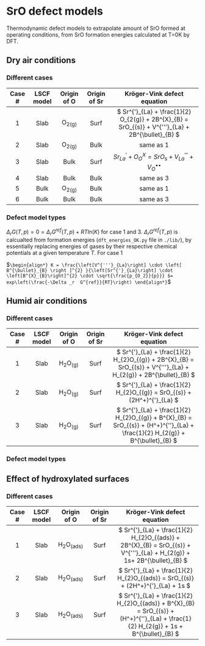 # SrO defect models
Thermodynamic defect models to extrapolate amount of SrO formed at operating conditions, from SrO formation energies calculated at T=0K by DFT.

## Dry air conditions
### Different cases

|  Case #      |  LSCF model  |  Origin of O  |  Origin of Sr  | Kröger-Vink defect equation                                                                             |
|:-----------: | :-----------:|:-----------:  | :-----------: |:-----------:                                                                                             |
| 1            | Slab        | O<sub>2(g)</sub>  | Surf       |$` Sr^{'}_{La} + \frac{1}{2} O_{2(g)} + 2B^{X}_{B} = SrO_{(s)} + V^{'''}_{La} + 2B^{\bullet}_{B} `$       |
| 2            | Slab        | O<sub>2(g)</sub>  | Bulk       | same as 1                                                                                                |    
| 3            | Slab        | Bulk              | Surf       |$`Sr^{'}_{La} + O_O^X = SrO_s + V^{'''}_{La} + V_{O}^{\bullet \bullet}`$                                  |
| 4            | Slab        | Bulk              | Bulk       | same as 3 |
| 5            | Bulk        | O<sub>2(g)</sub>  | Bulk       |same as 1 |
| 6            | Bulk        | Bulk              | Bulk       |same as 3 |


### Defect model types

$`\Delta _{r} G(T,p) = 0 = \Delta _r G^{ref}(T,p) + RT ln (K)`$ for case 1 and 3.
$` \Delta _r G^{ref}(T,p)`$ is calcualted from formation energies (`dft_energies_OK.py` file in `./lib/`), by essentially replacing energies of gases by their respective chemical potentials at a given temperature $`T`$. 
For case 1

$`
\begin{align*}
K = \frac{\left[V^{'''}_{La}\right] \cdot \left[ B^{\bullet}_{B} \right ]^{2} }{\left[Sr^{'}_{La}\right] \cdot \left[B^{X}_{B}\right]^{2} \cdot \sqrt{\frac{p_{O_2}}{p}}} $= exp\left(\frac{-\Delta _r  G^{ref}}{RT}\right)
\end{align*}
`$

  
## Humid air conditions
### Different cases

|  Case #      |  LSCF model  |  Origin of O                  |  Origin of Sr  | Kröger-Vink defect equation                                                                             |
|:-----------: | :-----------:|:-----------:                  | :-----------:  |:-----------:                                                                                            |
| 1            | Slab        | H<sub>2</sub>O<sub>(g)</sub>   | Surf           | $` Sr^{'}_{La} + \frac{1}{2} H_{2}O_{(g)} + 2B^{X}_{B} = SrO_{(s)} + V^{'''}_{La} + H_{2(g)} + 2B^{\bullet}_{B} `$     |
| 2            | Slab        | H<sub>2</sub>O<sub>(g)</sub>   |Surf            | $` Sr^{'}_{La} + \frac{1}{2} H_{2}O_{(g)} = SrO_{(s)} + (2H^+)^{'}_{La} `$                                             |
| 3            | Slab        | H<sub>2</sub>O<sub>(g)</sub>   | Surf           |  $` Sr^{'}_{La} + \frac{1}{2} H_{2}O_{(g)} + B^{X}_{B} = SrO_{(s)} + (H^+)^{''}_{La} +  \frac{1}{2} H_{2(g)} + B^{\bullet}_{B} `$ |

### Defect model types


## Effect of hydroxylated surfaces
### Different cases

|  Case #      |  LSCF model  |  Origin of O                  |  Origin of Sr  | Kröger-Vink defect equation                                                                             |
|:-----------: | :-----------:|:-----------:                  | :-----------:  |:-----------:                                                                                            |
| 1            | Slab        | H<sub>2</sub>O<sub>(ads)</sub>   | Surf           | $` Sr^{'}_{La} + \frac{1}{2} H_{2}O_{(ads)} + 2B^{X}_{B} = SrO_{(s)} + V^{'''}_{La} + H_{2(g)} + 1s+ 2B^{\bullet}_{B} `$     |
| 2            | Slab        | H<sub>2</sub>O<sub>(ads)</sub>   |Surf            | $` Sr^{'}_{La} + \frac{1}{2} H_{2}O_{(ads)} = SrO_{(s)} + (2H^+)^{'}_{La} + 1s `$                                             |
| 3            | Slab        | H<sub>2</sub>O<sub>(ads)</sub>   | Surf           |  $` Sr^{'}_{La} + \frac{1}{2} H_{2}O_{(ads)} + B^{X}_{B} = SrO_{(s)} + (H^+)^{''}_{La} +  \frac{1}{2} H_{2(g)} + 1s + B^{\bullet}_{B} `$ |

